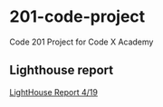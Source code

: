 # 201-code-project
Code 201 Project for Code X Academy

## Lighthouse report
[LightHouse Report 4/19](LH-4-19.png)
